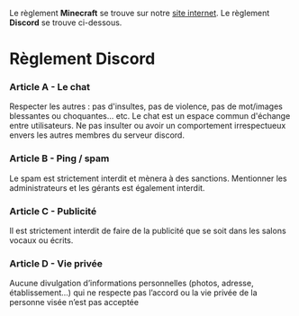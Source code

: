 Le règlement **Minecraft** se trouve sur notre [site internet](<https://skylandsmc.fr/rules>).
Le règlement **Discord** se trouve ci-dessous.

# Règlement Discord

### Article A - Le chat

Respecter les autres : pas d'insultes, pas de violence, pas de mot/images blessantes ou choquantes... etc. Le chat est un espace commun d'échange entre utilisateurs. Ne pas insulter ou avoir un comportement irrespectueux envers les autres membres du serveur discord.

### Article B - Ping / spam

Le spam est strictement interdit et mènera à des sanctions. Mentionner les administrateurs et les gérants est également interdit.

### Article C - Publicité

Il est strictement interdit de faire de la publicité que se soit dans les salons vocaux ou écrits.

### Article D - Vie privée 
Aucune divulgation d’informations personnelles (photos, adresse, établissement…) qui ne respecte pas l’accord ou la vie privée de la personne visée n’est pas acceptée
